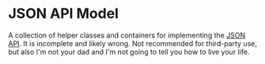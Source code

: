 # JSON API Model

A collection of helper classes and containers for implementing the [JSON API](http://jsonapi.org/). 
It is incomplete and likely wrong. Not recommended for third-party use, but also I'm not your dad and I'm not going to tell you how to live your life.